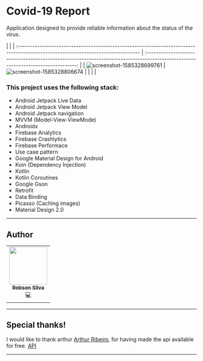 # Covid-19 Report

Application designed to provide reliable information about the status of the virus.

|                                                                                                                                   |
| :-------------------------------------------------------------------------------------------------------------------------------- | :-------------------------------------------------------------------------------------------------------------------------------: | 
| ![screenshot-1585328699761](https://user-images.githubusercontent.com/11642459/77781250-056f1e00-7034-11ea-85a4-3d203b4536df.jpg) | ![screenshot-1585328806674](https://user-images.githubusercontent.com/11642459/77781368-351e2600-7034-11ea-8185-9531f68f10bd.jpg) |
|                                                                                                                                   |                                                                                                                                   |          

### This project uses the following stack:

- Android Jetpack Live Data
- Android Jetpack View Model
- Android Jetpack navigation
- MVVM (Model-View-ViewMode)
- Androidx
- Firebase Analytics
- Firebase Crashlytics
- Firebase Performace
- Use case pattern
- Google Material Design for Android
- Koin (Dependency Injection)
- Kotlin
- Kotlin Coroutines
- Google Gson
- Retrofit
- Data Binding
- Picasso (Caching images)
- Material Design 2.0

---

## Author

<table>
  <tr>
    <td align="center">
        <a href="https://github.com/angelorobsonmelo">
            <img src="https://avatars2.githubusercontent.com/u/11642459?s=460&u=58ec66eae8d5053422fd7ce064e056589319d44f&v=4" width="100px;" alt=""/>
            <br />
            <sub><b>Robson Silva</b></sub>
            <br />
            </a><a title="Code">💻</a>
        </a>
    </td>
  <tr>
</table>

---

## Special thanks! 

I would like to thank arthur [Arthur Ribeiro](https://github.com/devarthurribeiro), for having made the api available for free. [API](https://github.com/devarthurribeiro/covid19-brazil-api)

---

